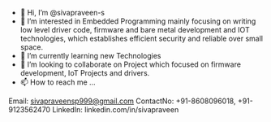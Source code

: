 - 👋 Hi, I’m @sivapraveen-s
- 👀 I’m interested in Embedded Programming mainly focusing on writing low level driver code, firmware and bare metal development and IOT technologies, which establishes efficient security and reliable over small space. 
- 🌱 I’m currently learning new Technologies
- 💞️ I’m looking to collaborate on Project which focused on firmware development, IoT Projects and drivers.
- 📫 How to reach me ...

Email: sivapraveensp999@gmail.com
ContactNo: +91-8608096018, +91-9123562470
LinkedIn: linkedin.com/in/sivapraveen

<!---
sivapraveen-s/sivapraveen-s is a ✨ special ✨ repository because its `README.md` (this file) appears on your GitHub profile.
You can click the Preview link to take a look at your changes.
--->
